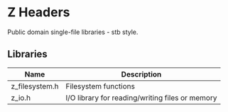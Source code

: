 Z Headers
=========

Public domain single-file libraries - stb style.

## Libraries

Name           | Description
-------------- | --------------------
z_filesystem.h | Filesystem functions
z_io.h         | I/O library for reading/writing files or memory
